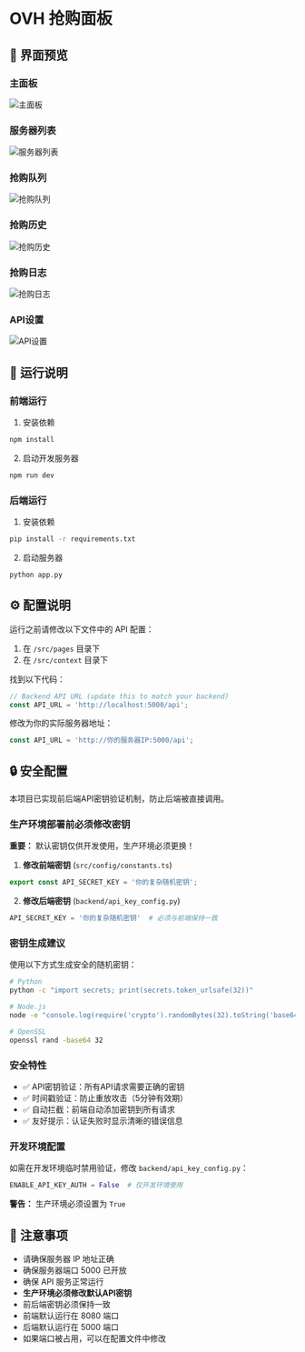# OVH 抢购面板

## 📸 界面预览

### 主面板
![主面板](https://raw.githubusercontent.com/coolci/OVH/main/UI/MAIN.png)

### 服务器列表
![服务器列表](https://raw.githubusercontent.com/coolci/OVH/main/UI/SERVERS.png)

### 抢购队列
![抢购队列](https://raw.githubusercontent.com/coolci/OVH/main/UI/QUEUE.png)

### 抢购历史
![抢购历史](https://raw.githubusercontent.com/coolci/OVH/main/UI/HISTORY.png)

### 抢购日志
![抢购日志](https://raw.githubusercontent.com/coolci/OVH/main/UI/LOG.png)

### API设置
![API设置](https://raw.githubusercontent.com/coolci/OVH/main/UI/API.png)

## 🚀 运行说明

### 前端运行

1. 安装依赖
```bash
npm install
```

2. 启动开发服务器
```bash
npm run dev
```

### 后端运行

1. 安装依赖
```bash
pip install -r requirements.txt
```

2. 启动服务器
```bash
python app.py
```

## ⚙️ 配置说明

运行之前请修改以下文件中的 API 配置：

1. 在 `/src/pages` 目录下
2. 在 `/src/context` 目录下

找到以下代码：
```javascript
// Backend API URL (update this to match your backend)
const API_URL = 'http://localhost:5000/api';
```

修改为你的实际服务器地址：
```javascript
const API_URL = 'http://你的服务器IP:5000/api';
```

## 🔒 安全配置

本项目已实现前后端API密钥验证机制，防止后端被直接调用。

### 生产环境部署前必须修改密钥

**重要：** 默认密钥仅供开发使用，生产环境必须更换！

1. **修改前端密钥** (`src/config/constants.ts`)
```typescript
export const API_SECRET_KEY = '你的复杂随机密钥';
```

2. **修改后端密钥** (`backend/api_key_config.py`)
```python
API_SECRET_KEY = '你的复杂随机密钥'  # 必须与前端保持一致
```

### 密钥生成建议

使用以下方式生成安全的随机密钥：

```bash
# Python
python -c "import secrets; print(secrets.token_urlsafe(32))"

# Node.js
node -e "console.log(require('crypto').randomBytes(32).toString('base64'))"

# OpenSSL
openssl rand -base64 32
```

### 安全特性

- ✅ API密钥验证：所有API请求需要正确的密钥
- ✅ 时间戳验证：防止重放攻击（5分钟有效期）
- ✅ 自动拦截：前端自动添加密钥到所有请求
- ✅ 友好提示：认证失败时显示清晰的错误信息

### 开发环境配置

如需在开发环境临时禁用验证，修改 `backend/api_key_config.py`：

```python
ENABLE_API_KEY_AUTH = False  # 仅开发环境使用
```

**警告：** 生产环境必须设置为 `True`

## 📝 注意事项

- 请确保服务器 IP 地址正确
- 确保服务器端口 5000 已开放
- 确保 API 服务正常运行
- **生产环境必须修改默认API密钥**
- 前后端密钥必须保持一致
- 前端默认运行在 8080 端口
- 后端默认运行在 5000 端口
- 如果端口被占用，可以在配置文件中修改
